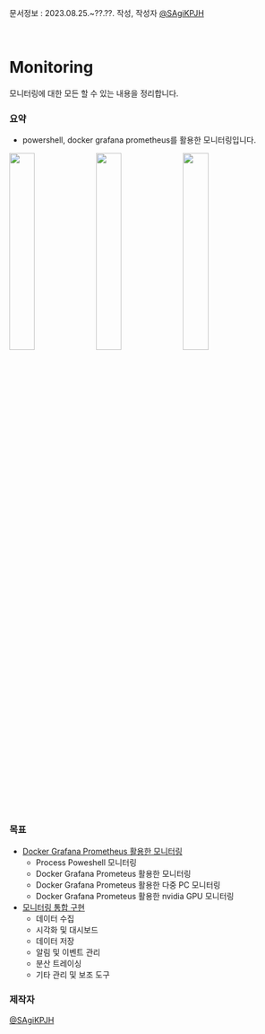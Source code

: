 문서정보 : 2023.08.25.~??.??. 작성, 작성자 [@SAgiKPJH](https://github.com/SAgiKPJH)

<br>

# Monitoring
모니터링에 대한 모든 할 수 있는 내용을 정리합니다.

### 요약
- powershell, docker grafana prometheus를 활용한 모니터링입니다.  

<img src="https://github.com/SagiK-Repository/Monitoring/assets/66783849/02c33b6e-8cae-4fce-a903-72ac148fb632" width="30%"/>
<img src="https://github.com/SagiK-Repository/Monitoring/assets/66783849/d13fc51d-69bc-4903-add0-c04f326fa64a" width="30%"/>
<img src="https://github.com/SagiK-Repository/Monitoring/assets/66783849/2ac8ab43-aa62-4fc4-bdfa-55ef169d8861" width="30%"/>

### 목표
- [Docker Grafana Prometheus 활용한 모니터링](<Docker Grafana Prometheus/README.md>)
  - Process Poweshell 모니터링
  - Docker Grafana Prometeus 활용한 모니터링
  - Docker Grafana Prometeus 활용한 다중 PC 모니터링
  - Docker Grafana Prometeus 활용한 nvidia GPU 모니터링
- [모니터링 통합 구현](<모니터링 통합 구현/README.md>)
  - 데이터 수집
  - 시각화 및 대시보드
  - 데이터 저장
  - 알림 및 이벤트 관리
  - 분산 트레이싱
  - 기타 관리 및 보조 도구

### 제작자
[@SAgiKPJH](https://github.com/SAgiKPJH)